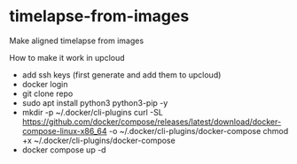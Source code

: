 # timelapse-from-images
Make aligned timelapse from images


How to make it work in upcloud

- add ssh keys (first generate and add them to upcloud)
- docker login
- git clone repo
- sudo apt install python3 python3-pip -y
- mkdir -p ~/.docker/cli-plugins
curl -SL https://github.com/docker/compose/releases/latest/download/docker-compose-linux-x86_64 -o ~/.docker/cli-plugins/docker-compose
chmod +x ~/.docker/cli-plugins/docker-compose
- docker compose up -d